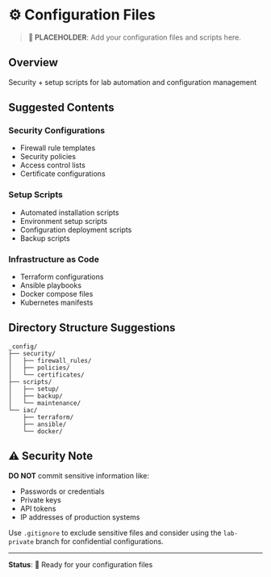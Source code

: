 # ⚙️ Configuration Files

> **📝 PLACEHOLDER**: Add your configuration files and scripts here.

## Overview
Security + setup scripts for lab automation and configuration management

## Suggested Contents

### Security Configurations
- Firewall rule templates
- Security policies
- Access control lists
- Certificate configurations

### Setup Scripts
- Automated installation scripts
- Environment setup scripts
- Configuration deployment scripts
- Backup scripts

### Infrastructure as Code
- Terraform configurations
- Ansible playbooks
- Docker compose files
- Kubernetes manifests

## Directory Structure Suggestions

```
_config/
├── security/
│   ├── firewall_rules/
│   ├── policies/
│   └── certificates/
├── scripts/
│   ├── setup/
│   ├── backup/
│   └── maintenance/
└── iac/
    ├── terraform/
    ├── ansible/
    └── docker/
```

## ⚠️ Security Note

**DO NOT** commit sensitive information like:
- Passwords or credentials
- Private keys
- API tokens
- IP addresses of production systems

Use `.gitignore` to exclude sensitive files and consider using the `lab-private` branch for confidential configurations.

---

**Status**: 🚧 Ready for your configuration files

<!-- DELETE THIS COMMENT BLOCK WHEN ADDING REAL CONTENT:
   This is a placeholder file. When you're ready:
   1. Delete this README or update it with your actual structure
   2. Add your configuration files and scripts
   3. Update the main README if you change the directory structure
-->
